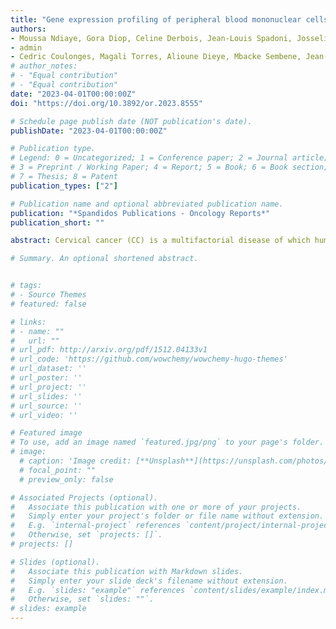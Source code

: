 ```yaml
---
title: "Gene expression profiling of peripheral blood mononuclear cells from women with cervical lesions reveals new markers of cancer"
authors:
- Moussa Ndiaye, Gora Diop, Celine Derbois, Jean-Louis Spadoni, Josselin Noirel
- admin
- Cedric Coulonges, Magali Torres, Alioune Dieye, Mbacke Sembene, Jean-François Deleuze, Alain Toledano, Ahmadou Dem, Jean-François Zagury, Sigrid Le Clerc
# author_notes:
# - "Equal contribution"
# - "Equal contribution"
date: "2023-04-01T00:00:00Z"
doi: "https://doi.org/10.3892/or.2023.8555"

# Schedule page publish date (NOT publication's date).
publishDate: "2023-04-01T00:00:00Z"

# Publication type.
# Legend: 0 = Uncategorized; 1 = Conference paper; 2 = Journal article;
# 3 = Preprint / Working Paper; 4 = Report; 5 = Book; 6 = Book section;
# 7 = Thesis; 8 = Patent
publication_types: ["2"]

# Publication name and optional abbreviated publication name.
publication: "*Spandidos Publications - Oncology Reports*"
publication_short: ""

abstract: Cervical cancer (CC) is a multifactorial disease of which human papillomavirus (HPV) is the main etiological agent. Despite cervical Pap smear screening and anti‑HPV vaccination, CC remains a major public health issue. Identification of specific gene expression signatures in the blood could allow better insight into the immune response of CC and could provide valuable information for the development of novel biomarkers. The present study performed a transcriptomic analysis of peripheral blood mononuclear cells (PBMCs) from Senegalese patients with CC (n=31), low‑grade cervical intraepithelial neoplasia (CIN1; n=27) and from healthy control (CTR) subjects (n=29). Individuals in the CIN1 and CTR groups exhibited similar patterns in gene expression. A total of 182 genes were revealed to be differentially expressed in patients with CC compared with individuals in the CIN1 and CTR groups. The IL1R2, IL18R1, MMP9 and FKBP5 genes were the most upregulated, whereas the T‑cell receptor α gene TRA was the most downregulated in the CC group compared with in the CIN1 and CTR groups. The pathway enrichment analysis of the differentially expressed genes revealed pathways directly and indirectly linked to inflammation. To the best of our knowledge, the present study is the first large transcriptomic study on CC performed using PBMCs from African women; the results revealed the involvement of genes and pathways related to inflammation, most notably the IL‑1 pathway, and the involvement of downregulation of the T‑cell receptor α, a key component of the immune response. Several of the stated genes have already been reported in other cancer studies as putative blood biomarkers, thus reinforcing the requirement for deeper investigation. These findings may aid in the development of innovative clinical biomarkers for CC prevention and should be further replicated in other populations.

# Summary. An optional shortened abstract.


# tags:
# - Source Themes
# featured: false

# links:
# - name: ""
#   url: ""
# url_pdf: http://arxiv.org/pdf/1512.04133v1
# url_code: 'https://github.com/wowchemy/wowchemy-hugo-themes'
# url_dataset: ''
# url_poster: ''
# url_project: ''
# url_slides: ''
# url_source: ''
# url_video: ''

# Featured image
# To use, add an image named `featured.jpg/png` to your page's folder. 
# image:
  # caption: 'Image credit: [**Unsplash**](https://unsplash.com/photos/jdD8gXaTZsc)'
  # focal_point: ""
  # preview_only: false

# Associated Projects (optional).
#   Associate this publication with one or more of your projects.
#   Simply enter your project's folder or file name without extension.
#   E.g. `internal-project` references `content/project/internal-project/index.md`.
#   Otherwise, set `projects: []`.
# projects: []

# Slides (optional).
#   Associate this publication with Markdown slides.
#   Simply enter your slide deck's filename without extension.
#   E.g. `slides: "example"` references `content/slides/example/index.md`.
#   Otherwise, set `slides: ""`.
# slides: example
---
```


